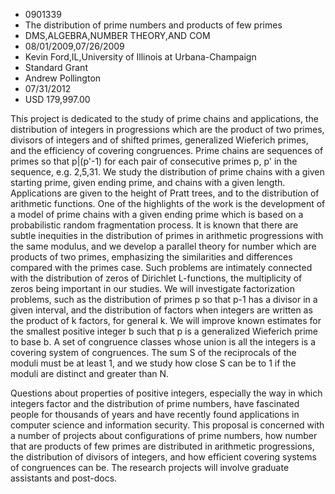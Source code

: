 
* 0901339
* The distribution of prime numbers and products of few primes
* DMS,ALGEBRA,NUMBER THEORY,AND COM
* 08/01/2009,07/26/2009
* Kevin Ford,IL,University of Illinois at Urbana-Champaign
* Standard Grant
* Andrew Pollington
* 07/31/2012
* USD 179,997.00

This project is dedicated to the study of prime chains and applications, the
distribution of integers in progressions which are the product of two primes,
divisors of integers and of shifted primes, generalized Wieferich primes, and
the efficiency of covering congruences. Prime chains are sequences of primes so
that p|(p'-1) for each pair of consecutive primes p, p' in the sequence, e.g.
2,5,31. We study the distribution of prime chains with a given starting prime,
given ending prime, and chains with a given length. Applications are given to
the height of Pratt trees, and to the distribution of arithmetic functions. One
of the highlights of the work is the development of a model of prime chains with
a given ending prime which is based on a probabilistic random fragmentation
process. It is known that there are subtle inequities in the distribution of
primes in arithmetic progressions with the same modulus, and we develop a
parallel theory for number which are products of two primes, emphasizing the
similarities and differences compared with the primes case. Such problems are
intimately connected with the distribution of zeros of Dirichlet L-functions,
the multiplicity of zeros being important in our studies. We will investigate
factorization problems, such as the distribution of primes p so that p-1 has a
divisor in a given interval, and the distribution of factors when integers are
written as the product of k factors, for general k. We will improve known
estimates for the smallest positive integer b such that p is a generalized
Wieferich prime to base b. A set of congruence classes whose union is all the
integers is a covering system of congruences. The sum S of the reciprocals of
the moduli must be at least 1, and we study how close S can be to 1 if the
moduli are distinct and greater than N.

Questions about properties of positive integers, especially the way in which
integers factor and the distribution of prime numbers, have fascinated people
for thousands of years and have recently found applications in computer science
and information security. This proposal is concerned with a number of projects
about configurations of prime numbers, how number that are products of few
primes are distributed in arithmetic progressions, the distribution of divisors
of integers, and how efficient covering systems of congruences can be. The
research projects will involve graduate assistants and post-docs.
